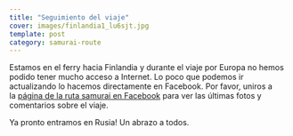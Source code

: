 ```yaml
---
title: "Seguimiento del viaje"
cover: images/finlandia1_lu6sjt.jpg
template: post
category: samurai-route
---
```


Estamos en el ferry hacia Finlandia y durante el viaje por Europa no hemos podido tener mucho acceso a Internet. Lo poco que podemos ir actualizando lo hacemos directamente en Facebook. Por favor, uniros a la [página de la ruta samurai en Facebook](http://facebook.com/rutasamurai) para ver las últimas fotos y comentarios sobre el viaje.

Ya pronto entramos en Rusia! Un abrazo a todos.
